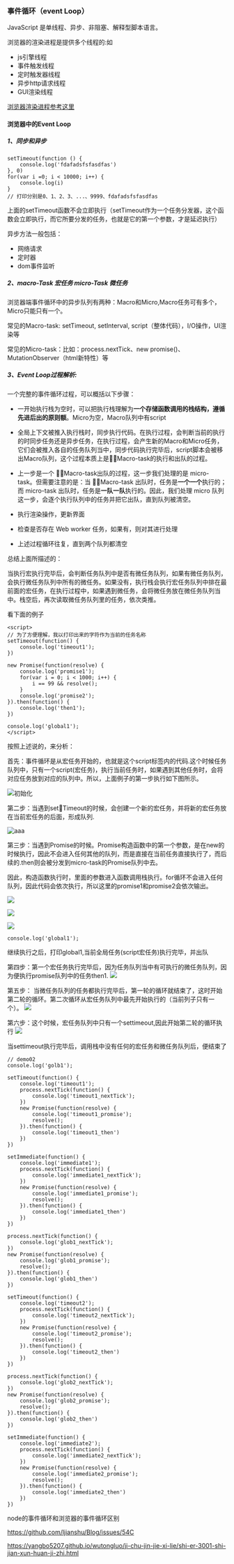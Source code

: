 ### **事件循环（event Loop）**

 JavaScript 是单线程、异步、非阻塞、解释型脚本语言。

 浏览器的渲染进程是提供多个线程的:如

* js引擎线程
* 事件触发线程
* 定时触发器线程
* 异步http请求线程
* GUI渲染线程

[浏览器渲染进程参考这里](https://juejin.im/post/6844903553795014663#heading-6)

#### 浏览器中的Event Loop

##### 1、同步和异步

```
setTimeout(function () {
    console.log('fdafadsfsfasdfas')
}, 0)
for(var i =0; i < 10000; i++) {
    console.log(i)
}
// 打印分别是0、1、2、3、...、9999、fdafadsfsfasdfas
```

上面的setTimeout函数不会立即执行（setTimeout作为一个任务分发器，这个函数会立即执行，而它所要分发的任务，也就是它的第一个参数，才是延迟执行）

异步方法一般包括：

* 网络请求
* 定时器
* dom事件监听
##### 2、macro-Task 宏任务 micro-Task 微任务

浏览器端事件循环中的异步队列有两种：Macro和Micro,Macro任务可有多个，Micro只能只有一个。

常见的Macro-task: setTimeout, setInterval, script（整体代码），I/O操作，UI渲染等

常见的Micro-task：比如：process.nextTick、new promise()、MutationObserver（html新特性）等
##### 3、Event Loop过程解析:
一个完整的事件循环过程，可以概括以下步骤：
* 一开始执行栈为空时，可以把执行栈理解为**一个存储函数调用的栈结构，遵循先进后出的原则额**。Micro为空，Macro队列中有script

* 全局上下文被推入执行栈时，同步执行代码。在执行过程，会判断当前的执行的时同步任务还是异步任务，在执行过程，会产生新的Macro和Micro任务，它们会被推入各自的任务队列当中，同步代码执行完毕后，script脚本会被移出Macro队列，这个过程本质上是Macro-task的执行和出队的过程。
* 上一步是一个 Macro-task出队的过程，这一步我们处理的是 micro-task。但需要注意的是：当 Macro-task 出队时，任务是**一个一个**执行的；而 micro-task 出队时，任务是**一队一队**执行的。因此，我们处理 micro 队列这一步，会逐个执行队列中的任务并把它出队，直到队列被清空。

* 执行渲染操作，更新界面

* 检查是否存在 Web worker 任务，如果有，则对其进行处理

* 上述过程循环往复，直到两个队列都清空

总结上面所描述的：

当执行宏执行完毕后，会判断任务队列中是否有微任务队列，如果有微任务队列，会执行微任务队列中所有的微任务。如果没有，执行栈会执行宏任务队列中排在最前面的宏任务，在执行过程中，如果遇到微任务，会将微任务放在微任务队列当中。栈空后，再次读取微任务队列里的任务，依次类推。

 看下面的例子
```
<script>
// 为了方便理解，我以打印出来的字符作为当前的任务名称
setTimeout(function() {
    console.log('timeout1');
})

new Promise(function(resolve) {
    console.log('promise1');
    for(var i = 0; i < 1000; i++) {
        i == 99 && resolve();
    }
    console.log('promise2');
}).then(function() {
    console.log('then1');
})

console.log('global1');
</script>
```
按照上述说的，来分析：

首先：事件循环是从宏任务开始的，也就是这个script标签内的代码.这个时候任务队列中，只有一个script(宏任务)，执行当前任务时，如果遇到其他任务时，会将对应任务放到对应的队列中。所以，上面例子的第一步执行如下图所示。

![初始化](https://upload-images.jianshu.io/upload_images/599584-92fc0827aa39e325.png?imageMogr2/auto-orient/strip%7CimageView2/2/w/1240)

第二步：当遇到setTimeout的时候，会创建一个新的宏任务，并将新的宏任务放在当前宏任务的后面，形成队列.

![aaa](https://upload-images.jianshu.io/upload_images/599584-2a99131c2572f898.png?imageMogr2/auto-orient/strip%7CimageView2/2/w/1240)

第三步：当遇到Promise的时候。Promise构造函数中的第一个参数，是在new的时候执行，因此不会进入任何其他的队列，而是直接在当前任务直接执行了，而后续的.then则会被分发到micro-task的Promise队列中去。

因此，构造函数执行时，里面的参数进入函数调用栈执行。for循环不会进入任何队列，因此代码会依次执行，所以这里的promise1和promise2会依次输出。

![](https://upload-images.jianshu.io/upload_images/599584-774ec33de48c1d41.png)

![](https://upload-images.jianshu.io/upload_images/599584-8b5e93798f6c9d52.png?imageMogr2/auto-orient/strip%7CimageView2/2/w/1240)

![](https://upload-images.jianshu.io/upload_images/599584-521c5da565a35a45.png?imageMogr2/auto-orient/strip%7CimageView2/2/w/1240)


```
console.log('global1');
```
继续执行之后，打印global1,当前全局任务(script宏任务)执行完毕，并出队

第四步：第一个宏任务执行完毕后，因为任务队列当中有可执行的微任务队列，因为便执行promise队列中的任务then1.
![](https://upload-images.jianshu.io/upload_images/599584-dd7673edbbe5e687.png?imageMogr2/auto-orient/strip%7CimageView2/2/w/1240)

第五步： 当微任务队列的任务都执行完毕后，第一轮的循环就结束了，这时开始第二轮的循环。第二次循环从宏任务队列中最先开始执行的（当前列子只有一个）。
![](https://upload-images.jianshu.io/upload_images/599584-881e739c134cb6c9.png)

第六步：这个时候，宏任务队列中只有一个settimeout,因此开始第二轮的循环执行
![](https://upload-images.jianshu.io/upload_images/599584-c4ea234b27c5f2f2.png?imageMogr2/auto-orient/strip%7CimageView2/2/w/1240)

当settimeout执行完毕后，调用栈中没有任何的宏任务和微任务队列后，便结束了

```
// demo02
console.log('golb1');

setTimeout(function() {
    console.log('timeout1');
    process.nextTick(function() {
        console.log('timeout1_nextTick');
    })
    new Promise(function(resolve) {
        console.log('timeout1_promise');
        resolve();
    }).then(function() {
        console.log('timeout1_then')
    })
})

setImmediate(function() {
    console.log('immediate1');
    process.nextTick(function() {
        console.log('immediate1_nextTick');
    })
    new Promise(function(resolve) {
        console.log('immediate1_promise');
        resolve();
    }).then(function() {
        console.log('immediate1_then')
    })
})

process.nextTick(function() {
    console.log('glob1_nextTick');
})
new Promise(function(resolve) {
    console.log('glob1_promise');
    resolve();
}).then(function() {
    console.log('glob1_then')
})

setTimeout(function() {
    console.log('timeout2');
    process.nextTick(function() {
        console.log('timeout2_nextTick');
    })
    new Promise(function(resolve) {
        console.log('timeout2_promise');
        resolve();
    }).then(function() {
        console.log('timeout2_then')
    })
})

process.nextTick(function() {
    console.log('glob2_nextTick');
})
new Promise(function(resolve) {
    console.log('glob2_promise');
    resolve();
}).then(function() {
    console.log('glob2_then')
})

setImmediate(function() {
    console.log('immediate2');
    process.nextTick(function() {
        console.log('immediate2_nextTick');
    })
    new Promise(function(resolve) {
        console.log('immediate2_promise');
        resolve();
    }).then(function() {
        console.log('immediate2_then')
    })
})
```

node的事件循环和浏览器的事件循环区别

https://github.com/ljianshu/Blog/issues/54C

https://yangbo5207.github.io/wutongluo/ji-chu-jin-jie-xi-lie/shi-er-3001-shi-jian-xun-huan-ji-zhi.html